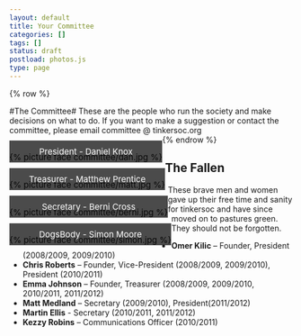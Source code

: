 ```yaml
---
layout: default 
title: Your Committee
categories: []
tags: []
status: draft
postload: photos.js
type: page
---
```


<style>

section figure {
    float: left;
    clear: both;
    
    position: relative;
    overflow: auto;
    
    margin: 0 auto;
    padding: 30px 0 0 0;
    font-size: 15px;
}

section figure img {
    vertical-align: bottom;
}

section figure figcaption {
    position: absolute;
    bottom: 0;
    left: 0;
    right: 0;
    
    background: rgba(0,0,0,0.7);
    text-align: center;
    color: #fff; 
    padding: 10px;
}
</style>

{% row %}
<section id="container" ".col-md-12">
#The Committee#
These are the people who run the society and make decisions on what to do. If you want to make a suggestion or contact the committee, please email committee @ tinkersoc.org
<figure class="item">
{% picture face committee/dan.jpg %}
<figcaption>
President - Daniel Knox
</figcaption>
</figure>

<figure class="item">
{% picture face committee/matt.jpg %}
<figcaption>
Treasurer - Matthew Prentice
</figcaption>
</figure>

<figure class="item">
{% picture face committee/berni.jpg %}
<figcaption>
Secretary - Berni Cross
</figcaption>
</figure>

<figure class="item">
{% picture face committee/simon.jpg %}
<figcaption>
DogsBody - Simon Moore
</figcaption>
</figure>

</section>
{% endrow %}

<h2>The Fallen</h2>

These brave men and women gave up their free time and sanity for tinkersoc and
have since moved on to pastures green. They should not be forgotten.

* **Omer Kilic** – Founder, President (2008/2009, 2009/2010)
* **Chris Roberts** – Founder, Vice-President (2008/2009, 2009/2010), President (2010/2011)
* **Emma Johnson** – Founder, Treasurer (2008/2009, 2009/2010, 2010/2011, 2011/2012)
* **Matt Medland** – Secretary (2009/2010), President(2011/2012)
* **Martin Ellis** - Secretary (2010/2011, 2011/2012)
* **Kezzy Robins** – Communications Officer (2010/2011)

